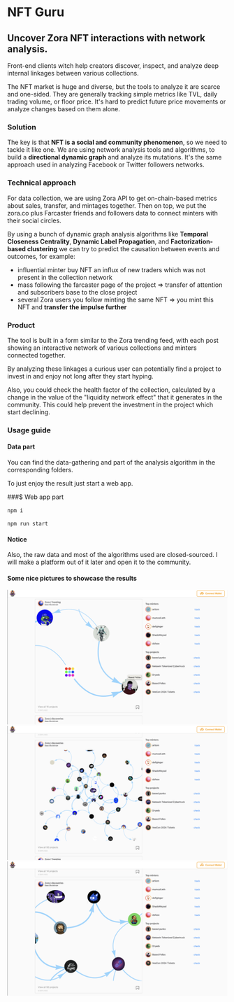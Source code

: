 # NFT Guru

## Uncover Zora NFT interactions with network analysis.

Front-end clients witch help creators discover, inspect, and analyze deep internal linkages between various collections.

The NFT market is huge and diverse, but the tools to analyze it are scarce and one-sided.
They are generally tracking simple metrics like TVL, daily trading volume, or floor price. It's hard to predict future price movements or analyze changes based on them alone.

### Solution

The key is that **NFT is a social and community phenomenon**, so we need to tackle it like one. We are using network analysis tools and algorithms, to build a **directional dynamic graph** and analyze its mutations.
It's the same approach used in analyzing Facebook or Twitter followers networks.

### Technical approach

For data collection, we are using Zora API to get on-chain-based metrics about sales, transfer, and mintages together. Then on top, we put the zora.co plus Farcaster friends and followers data to connect minters with their social circles.

By using a bunch of dynamic graph analysis algorithms like **Temporal Closeness Centrality**, **Dynamic Label Propagation**, and **Factorization-based clustering** we can try to predict the causation between events and outcomes, for example:

- influential minter buy NFT an influx of new traders which was not present in the collection network
- mass following the farcaster page of the project => transfer of attention and subscribers base to the close project
- several Zora users you follow minting the same NFT => you mint this NFT and **transfer the impulse further**

### Product

The tool is built in a form similar to the Zora trending feed, with each post showing an interactive network of various collections and minters connected together.

By analyzing these linkages a curious user can potentially find a project to invest in and enjoy not long after they start hyping.

Also, you could check the health factor of the collection, calculated by a change in the value of the "liquidity network effect" that it generates in the community. This could help prevent the investment in the project which start declining.

### Usage guide

#### Data part

You can find the data-gathering and part of the analysis algorithm in the corresponding folders.

To just enjoy the result just start a web app.

###$ Web app part

```
npm i
```

```
npm run start
```

#### Notice

Also, the raw data and most of the algorithms used are closed-sourced. I will make a platform out of it later and open it to the community.

#### Some nice pictures to showcase the results

![Example Image](media/1.png)
![Example Image](media/2.png)
![Example Image](media/3.png)
